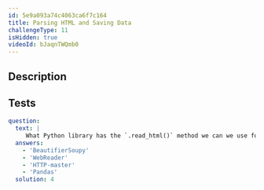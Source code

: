 ```yaml
---
id: 5e9a093a74c4063ca6f7c164
title: Parsing HTML and Saving Data
challengeType: 11
isHidden: true
videoId: bJaqnTWQmb0
---
```


## Description
<section id='description'>
</section>

## Tests
<section id='tests'>

```yml
question:
  text: |
     What Python library has the `.read_html()` method we can we use for parsing HTML documents and extracting tables?
  answers:
    - 'BeautifierSoupy'
    - 'WebReader'
    - 'HTTP-master'
    - 'Pandas'
  solution: 4
```

</section>
